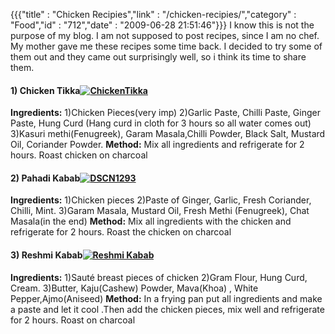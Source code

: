 {{{"title" : "Chicken Recipies","link" : "/chicken-recipies/","category" : "Food","id" : "712","date" : "2009-06-28 21:51:46"}}}
I know this is not the purpose of my blog. I am not supposed to post recipes, since I am no chef. My mother gave me these recipes some time back. I decided to try some of them out and they came out surprisingly well, so i think its time to share them.

#### 1) Chicken Tikka[![ChickenTikka](/img/upload/ChickenTikka-150x150.jpg "ChickenTikka")](/img/upload/ChickenTikka.jpg)

**Ingredients:**
1)Chicken Pieces(very imp)
2)Garlic Paste, Chilli Paste, Ginger  Paste, Hung Curd (Hang curd in cloth for 3 hours so all water comes out)
3)Kasuri methi(Fenugreek), Garam Masala,Chilli Powder, Black Salt, Mustard Oil, Coriander Powder.
**Method:**
Mix all ingredients and refrigerate for 2 hours. Roast chicken on charcoal

<!--more-->

#### 2) Pahadi Kabab[![DSCN1293](/img/upload/DSCN1293-150x150.jpg "DSCN1293")](/img/upload/DSCN1293.jpg)

**Ingredients:**
1)Chicken pieces
2)Paste of Ginger, Garlic, Fresh Coriander, Chilli, Mint.
3)Garam Masala, Mustard Oil, Fresh Methi (Fenugreek), Chat Masala(in the end)
**Method:**
Mix all ingredients with the chicken and refrigerate for 2 hours. Roast the chicken on charcoal

#### 3) Reshmi Kabab[![Reshmi Kabab](/img/upload/Reshmi-Kabab-150x150.jpg "Reshmi Kabab")](/img/upload/Reshmi-Kabab.jpg)

**Ingredients:**
1)Sauté breast pieces of chicken
2)Gram Flour, Hung Curd, Cream.
3)Butter, Kaju(Cashew) Powder, Mava(Khoa) , White Pepper,Ajmo(Aniseed)
**Method:**
In a frying pan put all ingredients and make a paste and let it cool .Then add the chicken pieces, mix well and refrigerate for 2 hours. Roast on charcoal